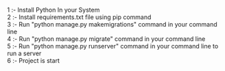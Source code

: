1 :- Install Python In your System<br>
2 :- Install requirements.txt file using pip command<br>
3 :- Run "python manage.py makemigrations" command in your command line <br>
4 :- Run "python manage.py migrate" command in your command line<br>
5 :- Run "python manage.py runserver" command in your command line to run a server<br>
6 :- Project is start<br>
